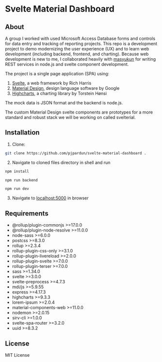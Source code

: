 # Svelte Material Dashboard

## About
A group I worked with used Microsoft Access Database forms and controls for data entry and tracking of reporting projects. This repo is a development project to demo modernizing the user experience (UX) and to learn web development (including backend, frontend, and charting). Because web development is new to me, I collaborated heavily with [masyukun](https://github.com/masyukun) for writing REST services in node.js and svelte component development.

The project is a single page application (SPA) using:
1. [Svelte](https://svelte.dev/), a web framework by Rich Harris
2. [Material Design](https://material.io/develop/web), design language software by Google
3. [Highcharts](https://www.highcharts.com/), a charting library by Torstein Hønsi

The mock data is JSON format and the backend is node.js.

The custom Material Design svelte components are prototypes for a more standard and robust stack we will be working on called svelterial.

## Installation
1. Clone:
```bash
git clone https://github.com/pjpardun/svelte-material-dashboard .
```
2. Navigate to cloned files directory in shell and run
```bash
npm install
```
```bash
npm run backend
```
```bash
npm run dev
```
3. Navigate to [localhost:5000](http://localhost:5000) in browser

## Requirements 
 - @rollup/plugin-commonjs >=17.0.0
 - @rollup/plugin-node-resolve >=11.0.0
 - node-sass >=6.0.0
 - postcss >=8.3.0
 - rollup >=2.3.4
 - rollup-plugin-css-only >=3.1.0
 - rollup-plugin-livereload >=2.0.0
 - rollup-plugin-svelte >=7.0.0
 - rollup-plugin-terser >=7.0.0
 - sass >=1.34.0
 - svelte >=3.0.0
 - svelte-preprocess >=4.7.3
 - mdi/js >=5.9.55
 - express >=4.17.3
 - highcharts >=9.3.3
 - lorem-ipsum >=2.0.4
 - material-components-web >=11.0.0
 - nodemon >=2.0.15
 - sirv-cli >=1.0.0
 - svelte-spa-router >=3.2.0
 - uuid >=8.3.2

## License
MIT License